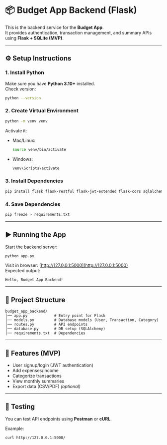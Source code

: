 # 📦 Budget App Backend (Flask)

This is the backend service for the **Budget App**.  
It provides authentication, transaction management, and summary APIs using **Flask + SQLite (MVP)**.  

---

## ⚙️ Setup Instructions

### 1. Install Python
Make sure you have **Python 3.10+** installed.  
Check version:
```bash
python --version
```

### 2. Create Virtual Environment
```bash
python -m venv venv
```
Activate it:  
- Mac/Linux:
  ```bash
  source venv/bin/activate
  ```
- Windows:
  ```bash
  venv\Scripts\activate
  ```

### 3. Install Dependencies
```bash
pip install flask flask-restful flask-jwt-extended flask-cors sqlalchemy
```

### 4. Save Dependencies
```bash
pip freeze > requirements.txt
```

---

## ▶️ Running the App
Start the backend server:
```bash
python app.py
```

Visit in browser: [http://127.0.0.1:5000](http://127.0.0.1:5000)  
Expected output:
```
Hello, Budget App Backend!
```

---

## 📂 Project Structure
```
budget_app_backend/
│── app.py            # Entry point for Flask
│── models.py         # Database models (User, Transaction, Category)
│── routes.py         # API endpoints
│── database.py       # DB setup (SQLAlchemy)
│── requirements.txt  # Dependencies
```

---

## 🚀 Features (MVP)
- User signup/login (JWT authentication)  
- Add expenses/income  
- Categorize transactions  
- View monthly summaries  
- Export data (CSV/PDF) *(optional)*  

---

## 🧪 Testing
You can test API endpoints using **Postman** or **cURL**.  

Example:
```bash
curl http://127.0.0.1:5000/
```
